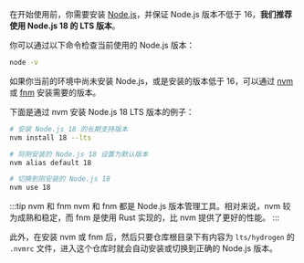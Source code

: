 在开始使用前，你需要安装 [Node.js](https://nodejs.org/)，并保证 Node.js 版本不低于 16，**我们推荐使用 Node.js 18 的 LTS 版本**。

你可以通过以下命令检查当前使用的 Node.js 版本：

```bash
node -v
```

如果你当前的环境中尚未安装 Node.js，或是安装的版本低于 16，可以通过 [nvm](https://github.com/nvm-sh/nvm) 或 [fnm](https://github.com/Schniz/fnm) 安装需要的版本。

下面是通过 nvm 安装 Node.js 18 LTS 版本的例子：

```bash
# 安装 Node.js 18 的长期支持版本
nvm install 18 --lts

# 将刚安装的 Node.js 18 设置为默认版本
nvm alias default 18

# 切换到刚安装的 Node.js 18
nvm use 18
```

:::tip nvm 和 fnm
nvm 和 fnm 都是 Node.js 版本管理工具。相对来说，nvm 较为成熟和稳定，而 fnm 是使用 Rust 实现的，比 nvm 提供了更好的性能。
:::

此外，在安装 nvm 或 fnm 后，然后只要仓库根目录下有内容为 `lts/hydrogen` 的 `.nvmrc` 文件，进入这个仓库时就会自动安装或切换到正确的 Node.js 版本。
